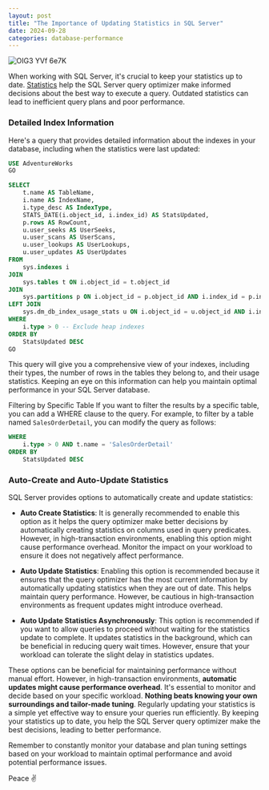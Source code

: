 ```yaml
---
layout: post
title: "The Importance of Updating Statistics in SQL Server"
date: 2024-09-28
categories: database-performance
---
```


![OIG3 YVf 6e7K](https://github.com/user-attachments/assets/cfb92764-285a-46d0-8e77-a83c28c9d41a)


When working with SQL Server, it's crucial to keep your statistics up to date. [Statistics](https://learn.microsoft.com/en-us/sql/relational-databases/statistics/statistics?view=sql-server-ver16) help the SQL Server query optimizer make informed decisions about the best way to execute a query. Outdated statistics can lead to inefficient query plans and poor performance.

### Detailed Index Information

Here's a query that provides detailed information about the indexes in your database, including when the statistics were last updated:

```sql
USE AdventureWorks
GO

SELECT 
    t.name AS TableName,
    i.name AS IndexName,
    i.type_desc AS IndexType,
    STATS_DATE(i.object_id, i.index_id) AS StatsUpdated,
    p.rows AS RowCount,
    u.user_seeks AS UserSeeks,
    u.user_scans AS UserScans,
    u.user_lookups AS UserLookups,
    u.user_updates AS UserUpdates
FROM 
    sys.indexes i
JOIN 
    sys.tables t ON i.object_id = t.object_id
JOIN 
    sys.partitions p ON i.object_id = p.object_id AND i.index_id = p.index_id
LEFT JOIN 
    sys.dm_db_index_usage_stats u ON i.object_id = u.object_id AND i.index_id = u.index_id
WHERE 
    i.type > 0 -- Exclude heap indexes
ORDER BY 
    StatsUpdated DESC
GO

```

This query will give you a comprehensive view of your indexes, including their types, the number of rows in the tables they belong to, and their usage statistics. Keeping an eye on this information can help you maintain optimal performance in your SQL Server database.

Filtering by Specific Table
If you want to filter the results by a specific table, you can add a WHERE clause to the query. For example, to filter by a table named `SalesOrderDetail`, you can modify the query as follows:


``` SQL
WHERE 
    i.type > 0 AND t.name = 'SalesOrderDetail'
ORDER BY 
    StatsUpdated DESC

```

### Auto-Create and Auto-Update Statistics

SQL Server provides options to automatically create and update statistics:

* **Auto Create Statistics**: It is generally recommended to enable this option as it helps the query optimizer make better decisions by automatically creating statistics on columns used in query predicates. However, in high-transaction environments, enabling this option might cause performance overhead. Monitor the impact on your workload to ensure it does not negatively affect performance.

* **Auto Update Statistics**: Enabling this option is recommended because it ensures that the query optimizer has the most current information by automatically updating statistics when they are out of date. This helps maintain query performance. However, be cautious in high-transaction environments as frequent updates might introduce overhead.

* **Auto Update Statistics Asynchronously**: This option is recommended if you want to allow queries to proceed without waiting for the statistics update to complete. It updates statistics in the background, which can be beneficial in reducing query wait times. However, ensure that your workload can tolerate the slight delay in statistics updates.

These options can be beneficial for maintaining performance without manual effort. However, in high-transaction environments, **automatic updates might cause performance overhead**. It's essential to monitor and decide based on your specific workload. **Nothing beats knowing your own surroundings and tailor-made tuning**. Regularly updating your statistics is a simple yet effective way to ensure your queries run efficiently. By keeping your statistics up to date, you help the SQL Server query optimizer make the best decisions, leading to better performance.

Remember to constantly monitor your database and plan tuning settings based on your workload to maintain optimal performance and avoid potential performance issues.

Peace ✌️

